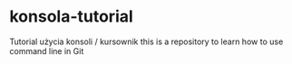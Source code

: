 # konsola-tutorial
Tutorial użycia konsoli / kursownik
this is a repository to learn how to use command line in Git
